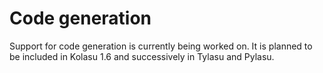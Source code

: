 # Code generation

Support for code generation is currently being worked on. It is planned to be included in Kolasu 1.6 and successively in Tylasu and Pylasu.

